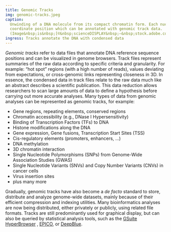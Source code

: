 ```yaml
---
title: Genomic Tracks
img: genomic-tracks.jpeg
caption:
  Unwinding of a DNA molecule from its compact chromatin form. Each nucleotide pair represents a
  coordinate position which can be annotated with genomic track data.
  (Image&nbsp;is&nbsp;[©&nbsp;scienceDISPLAY&nbsp;–&nbsp;stock.adobe.com](https://stock.adobe.com/images/dna-nucleosome-chromosom/42940588))
ingress: Tracks annotate the DNA with condensed data
---
```


_Genomic tracks_ refer to data files that annotate DNA reference sequence positions and can be
visualized in genome browsers. Track files represent summaries of the raw data according to specific
criteria and granularity. For example: “hot spot” regions (with a high number of reads), values
deviating from expectations, or cross-genomic links representing closeness in 3D. In essence, the
condensed data in track files relate to the raw data much like an abstract describes a scientific
publication. This data reduction allows researchers to scan large amounts of data to define a
hypothesis before carrying out more accurate analyses. <ui-quote-text
:quote='"A genomic track relates to the raw data much like an abstract describes a scientific publication."'>
</ui-quote-text> Many types of data from genomic analyses can be represented as genomic tracks, for
example:

- Gene regions, repeating elements, conserved regions
- Chromatin accessibility (e.g., DNase I Hypersensitivity)
- Binding of Transcription Factors (TFs) to DNA
- Histone modifications along the DNA
- Gene expression, Gene fusions, Transcription Start Sites (TSS)
- Cis-regulatory elements (promoters, enhancers, ...)
- DNA methylation
- 3D chromatin interaction
- Single Nucleotide Polymorphisms (SNPs) from Genome-Wide Association Studies (GWAS)
- Single Nucleotide Variants (SNVs) and Copy Number Variants (CNVs) in cancer cells
- Virus insertion sites
- plus many more

Gradually, genomic tracks have also become a _de facto_ standard to store, distribute and analyze
genome-wide datasets, mainly because of their efficient compression and indexing utilities. Many
bioinformatics analyses are now being distributed, either privately or publicly, using related file
formats. Tracks are still predominantly used for graphical display, but can also be queried by
statistical analysis tools, such as the [GSuite HyperBrowser](https://hyperbrowser.uio.no/) ,
[EPICO](https://blueprint-data.bsc.es/), or [DeepBlue](https://deepblue.mpi-inf.mpg.de/).
